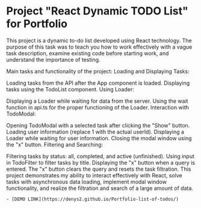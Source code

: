 # Project "React Dynamic TODO List" for Portfolio

This project is a dynamic to-do list developed using React technology. The purpose of this task was to teach you how to work effectively with a vague task description, examine existing code before starting work, and understand the importance of testing.

Main tasks and functionality of the project:
Loading and Displaying Tasks:

Loading tasks from the API after the App component is loaded.
Displaying tasks using the TodoList component.
Using Loader:

Displaying a Loader while waiting for data from the server.
Using the wait function in api.ts for the proper functioning of the Loader.
Interaction with TodoModal:

Opening TodoModal with a selected task after clicking the "Show" button.
Loading user information (replace 1 with the actual userId).
Displaying a Loader while waiting for user information.
Closing the modal window using the "x" button.
Filtering and Searching:

Filtering tasks by status: all, completed, and active (unfinished).
Using input in TodoFilter to filter tasks by title.
Displaying the "x" button when a query is entered.
The "x" button clears the query and resets the task filtration.
This project demonstrates my ability to interact effectively with React, solve tasks with asynchronous data loading, implement modal window functionality, and realize the filtration and search of a large amount of data.

    - [DEMO LINK](https://denys2.github.io/Portfolio-list-of-todos/) 
